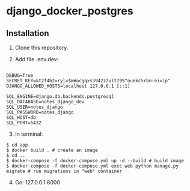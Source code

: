 # django_docker_postgres

## Installation

1) Clone this repository.

2) Add file .env.dev:
```

DEBUG=True
SECRET_KEY=&t2f4b2=rylx$m#ocgqxs3942z2vlt79%^ouekc5rbn-ei=)p^
DJANGO_ALLOWED_HOSTS=localhost 127.0.0.1 [::1]

SQL_ENGINE=django.db.backends.postgresql
SQL_DATABASE=notes_django_dev
SQL_USER=notes_django
SQL_PASSWORD=notes_django
SQL_HOST=db
SQL_PORT=5432
```

3) In terminal:

```
$ cd app
$ docker build . # create an image
$ cd ..
$ docker-compose -f docker-compose.yml up -d --build # build image
$ docker-compose -f docker-compose.yml exec web python manage.py migrate # run migrations in "web" container
```

4) Go: 127.0.0.1:8000
